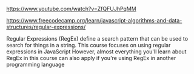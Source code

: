https://www.youtube.com/watch?v=ZfQFUJhPqMM

https://www.freecodecamp.org/learn/javascript-algorithms-and-data-structures/regular-expressions/

Regular Expressions (RegEx) define a search pattern that can be used to search for things in a string.
This course focuses on using regular expressions in JavaScript
However, almost everything you'll learn about RegEx in this course can also apply if you're using RegEx in another programming language

